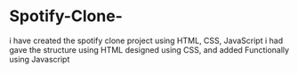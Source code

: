 # Spotify-Clone-
i have created the spotify clone project 
using HTML, CSS, JavaScript
i had gave the structure using HTML
designed using CSS,
and added Functionally using Javascript 
